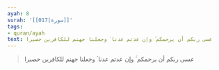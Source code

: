 ```yaml
---
ayah: 8
surah: '[[017|سورة]]'
tags:
- quran/ayah
text: عسى ربكم أن يرحمكم ۚ وإن عدتم عدنا ۘ وجعلنا جهنم للكافرين حصيرا
---
```

> عسى ربكم أن يرحمكم ۚ وإن عدتم عدنا ۘ وجعلنا جهنم للكافرين حصيرا
